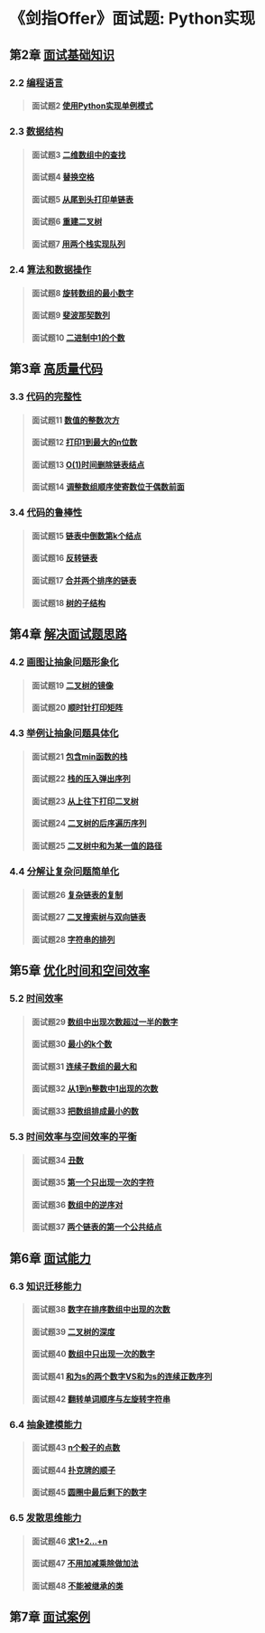 # 《剑指Offer》面试题: Python实现

## 第2章 [面试基础知识](/second)
### 2.2 [编程语言](/second/second)
> #### 面试题2 [使用Python实现单例模式](./second#面试题2-使用Python实现单例模式)
### 2.3 [数据结构](/second/third)
> #### 面试题3 [二维数组中的查找](./second/third#面试题3-二维数组中的查找)
> #### 面试题4 [替换空格](/second/third#面试题4-替换空格)
> #### 面试题5 [从尾到头打印单链表](/second/third#面试题5-从尾到头打印单链表)
> #### 面试题6 [重建二叉树](/second/third#面试题6-重建二叉树)
> #### 面试题7 [用两个栈实现队列](/second/third#面试题7-用两个栈实现队列)
### 2.4 [算法和数据操作](/second/fourth)
> #### 面试题8 [旋转数组的最小数字](./second/fourth#面试题8-旋转数组的最小数字)
> #### 面试题9 [斐波那契数列](./second/fourth#面试题9-斐波那契数列)
> #### 面试题10 [二进制中1的个数](./second/fourth#面试题10-二进制中1的个数)

## 第3章 [高质量代码](/third)
### 3.3 [代码的完整性](/third/third)
> #### 面试题11 [数值的整数次方](./third/third#面试题11-数值的整数次方)
> #### 面试题12 [打印1到最大的n位数](./third/third#面试题12-打印1到最大的n位数)
> #### 面试题13 [O(1)时间删除链表结点](./third/third#面试题13-o1时间删除链表结点)
> #### 面试题14 [调整数组顺序使寄数位于偶数前面](./third/third#面试题14-调整数组顺序使奇数位于偶数前面)
### 3.4 [代码的鲁棒性](/third/fourth)
> #### 面试题15 [链表中倒数第k个结点](./third/fourth#面试题15-链表中倒数第k个结点)
> #### 面试题16 [反转链表](./third/fourth#面试题16-反转链表)
> #### 面试题17 [合并两个排序的链表](./third/fourth#面试题17-合并两个排序的链表)
> #### 面试题18 [树的子结构](./third/third#面试题18-树的子结构)

## 第4章 [解决面试题思路](/fourth)
### 4.2 [画图让抽象问题形象化](./fourth/second)
> #### 面试题19 [二叉树的镜像](./fourth/second#面试题19-二叉树的镜像)
> #### 面试题20 [顺时针打印矩阵](./fourth/second#面试题20-顺时针打印矩阵)
### 4.3 [举例让抽象问题具体化](./fourth/third)
> #### 面试题21 [包含min函数的栈](./fourth/third#面试题21-包含min函数的栈)
> #### 面试题22 [栈的压入弹出序列](./fourth/third#面试题22-栈的压入弹出序列)
> #### 面试题23 [从上往下打印二叉树](./fourth/third#面试题23-从上往下打印二叉树)
> #### 面试题24 [二叉树的后序遍历序列](./fourth/third#面试题24-二叉搜索树的后序遍历序列)
> #### 面试题25 [二叉树中和为某一值的路径](./fourth/third#面试题25-二叉树中和为某一值的路径)
### 4.4 [分解让复杂问题简单化](./fourth/fourth)
> #### 面试题26 [复杂链表的复制](./fourth/fourth#面试题26-复杂链表的复制)
> #### 面试题27 [二叉搜索树与双向链表](./fourth/fourth#面试题27-二叉搜索树与双向链表)
> #### 面试题28 [字符串的排列](./fourth/fourth#面试题28-字符串的排列)

## 第5章 [优化时间和空间效率](./fifth)
### 5.2 [时间效率](./fifth/second)
> #### 面试题29 [数组中出现次数超过一半的数字](./fifth/second#面试题29-数组中出现次数超过一半的数字)
> #### 面试题30 [最小的k个数](./fifth/second#面试题30-最小的k个数)
> #### 面试题31 [连续子数组的最大和](./fifth/second#面试题31-连续子数组的最大和)
> #### 面试题32 [从1到n整数中1出现的次数](./fifth/second#面试题32-从1到n整数中1出现的次数)
> #### 面试题33 [把数组排成最小的数](./fifth/second#面试题33-把数组排成最小的数)
### 5.3 [时间效率与空间效率的平衡](./fifth/third)
> #### 面试题34 [丑数](./fifth/third#面试题34-丑数)
> #### 面试题35 [第一个只出现一次的字符](./fifth/third#面试题35-第一个只出现一次的字符)
> #### 面试题36 [数组中的逆序对](./fifth/third#面试题36-数组中的逆序对)
> #### 面试题37 [两个链表的第一个公共结点](./fifth/third#面试题37-两个链表的第一个公共结点)

## 第6章 [面试能力](/sixth)
### 6.3 [知识迁移能力](./sixth/third)
> #### 面试题38 [数字在排序数组中出现的次数](./sixth/third#面试题38-数字在排序数组中出现的次数)
> #### 面试题39 [二叉树的深度](./sixth/third#面试题39-二叉树的深度)
> #### 面试题40 [数组中只出现一次的数字](./sixth/third#面试题40-数组中只出现一次的数字)
> #### 面试题41 [和为s的两个数字VS和为s的连续正数序列](./sixth/third#面试题41-和为s的两个数字vs和为s的连续正数序列)
> #### 面试题42 [翻转单词顺序与左旋转字符串](./sixth/third#面试题42-翻转单词顺序与左旋转字符串)
### 6.4 [抽象建模能力](./sixth/fourth)
> #### 面试题43 [n个骰子的点数](./sixth/fourth#面试题43-n个骰子的点数)
> #### 面试题44 [扑克牌的顺子](./sixth/fourth#面试题44-扑克牌的顺子)
> #### 面试题45 [圆圈中最后剩下的数字](./sixth/fourth#面试题45-圆圈中最后剩下的数字)
### 6.5 [发散思维能力](./sixth/fifth)
> #### 面试题46 [求1+2...+n](./sixth/fifth#面试题46-求1+2...+n)
> #### 面试题47 [不用加减乘除做加法](./sixth/fifth#面试题47-不用加减乘除做加法)
> #### 面试题48 [不能被继承的类](./sixth/fifth#面试题48-不能被继承的类)

## 第7章 [面试案例](/seventh)

